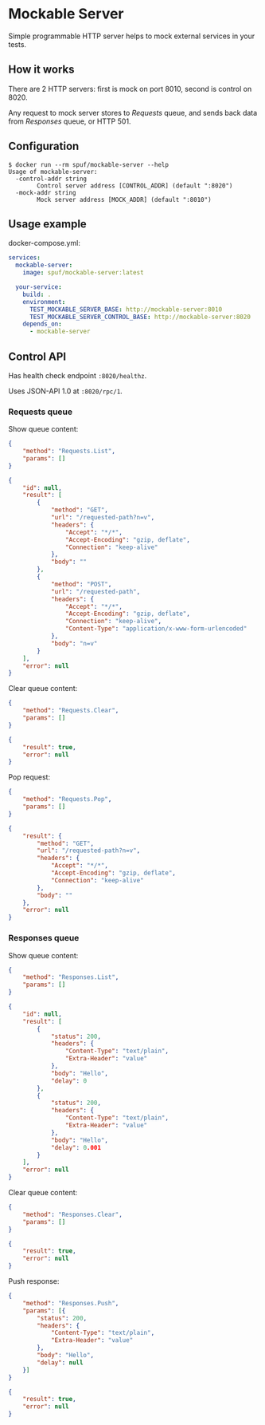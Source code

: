 # Mockable Server

Simple programmable HTTP server helps to mock external services in your tests.

## How it works

There are 2 HTTP servers: first is mock on port 8010, second is control on 8020.

Any request to mock server stores to _Requests_ queue, and sends back data from _Responses_ queue, or HTTP 501.

## Configuration

```shell
$ docker run --rm spuf/mockable-server --help
Usage of mockable-server:
  -control-addr string
        Control server address [CONTROL_ADDR] (default ":8020")
  -mock-addr string
        Mock server address [MOCK_ADDR] (default ":8010")
```

## Usage example

docker-compose.yml:
```yaml
services:
  mockable-server:
    image: spuf/mockable-server:latest

  your-service:
    build: .
    environment:
      TEST_MOCKABLE_SERVER_BASE: http://mockable-server:8010
      TEST_MOCKABLE_SERVER_CONTROL_BASE: http://mockable-server:8020
    depends_on:
      - mockable-server
```

## Control API

Has health check endpoint `:8020/healthz`.

Uses JSON-API 1.0 at `:8020/rpc/1`.

### Requests queue

Show queue content:
```json
{
    "method": "Requests.List",
    "params": []    
}
``` 
```json
{
    "id": null,
    "result": [
        {
            "method": "GET",
            "url": "/requested-path?n=v",
            "headers": {
                "Accept": "*/*",
                "Accept-Encoding": "gzip, deflate",
                "Connection": "keep-alive"
            },
            "body": ""
        },
        {
            "method": "POST",
            "url": "/requested-path",
            "headers": {
                "Accept": "*/*",
                "Accept-Encoding": "gzip, deflate",
                "Connection": "keep-alive",
                "Content-Type": "application/x-www-form-urlencoded"
            },
            "body": "n=v"
        }
    ],
    "error": null
}
``` 

Clear queue content:
```json
{
    "method": "Requests.Clear",
    "params": []    
}
```     
```json
{
    "result": true,
    "error": null
}
``` 

Pop request:
```json
{
    "method": "Requests.Pop",
    "params": []    
}
```    
```json
{
    "result": {
        "method": "GET",
        "url": "/requested-path?n=v",
        "headers": {
            "Accept": "*/*",
            "Accept-Encoding": "gzip, deflate",
            "Connection": "keep-alive"
        },
        "body": ""
    },
    "error": null
}
``` 

### Responses queue

Show queue content:
```json
{
    "method": "Responses.List",
    "params": []    
}
```    
```json
{
    "id": null,
    "result": [
        {
            "status": 200,
            "headers": {
                "Content-Type": "text/plain",
                "Extra-Header": "value"
            },
            "body": "Hello",
            "delay": 0
        },
        {
            "status": 200,
            "headers": {
                "Content-Type": "text/plain",
                "Extra-Header": "value"
            },
            "body": "Hello",
            "delay": 0.001
        }
    ],
    "error": null
}
``` 

Clear queue content:
```json
{
    "method": "Responses.Clear",
    "params": []        
}
``` 
```json
{
    "result": true,
    "error": null
}
``` 

Push response:
```json
{
    "method": "Responses.Push",
    "params": [{
        "status": 200,
        "headers": {
            "Content-Type": "text/plain",
            "Extra-Header": "value"
        },
        "body": "Hello",
        "delay": null
    }]    
}              
``` 
```json
{
    "result": true,
    "error": null
}
``` 
